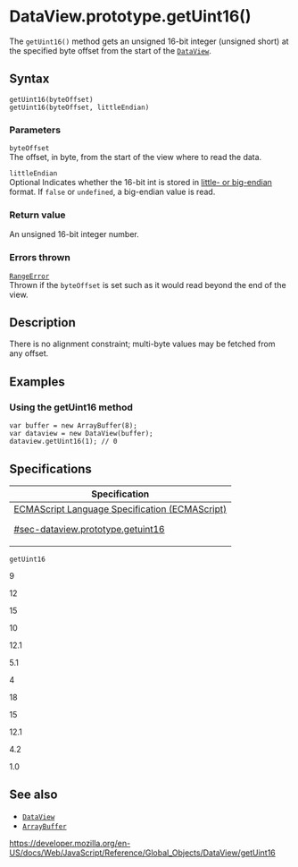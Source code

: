 # DataView.prototype.getUint16()

The `getUint16()` method gets an unsigned 16-bit integer (unsigned short) at the specified byte offset from the start of the [`DataView`](../dataview).

## Syntax

    getUint16(byteOffset)
    getUint16(byteOffset, littleEndian)

### Parameters

`byteOffset`  
The offset, in byte, from the start of the view where to read the data.

`littleEndian`  
<span class="badge inline optional">Optional</span> Indicates whether the 16-bit int is stored in [little- or big-endian](https://developer.mozilla.org/en-US/docs/Glossary/Endianness) format. If `false` or `undefined`, a big-endian value is read.

### Return value

An unsigned 16-bit integer number.

### Errors thrown

[`RangeError`](../rangeerror)  
Thrown if the `byteOffset` is set such as it would read beyond the end of the view.

## Description

There is no alignment constraint; multi-byte values may be fetched from any offset.

## Examples

### Using the getUint16 method

    var buffer = new ArrayBuffer(8);
    var dataview = new DataView(buffer);
    dataview.getUint16(1); // 0

## Specifications

<table>
<thead>
<tr class="header">
<th>Specification</th>
</tr>
</thead>
<tbody>
<tr class="odd">
<td>
<a href="https://tc39.es/ecma262/#sec-dataview.prototype.getuint16">ECMAScript Language Specification (ECMAScript) 
<br/>

<span class="small">#sec-dataview.prototype.getuint16</span>
</a>
</td>
</tr>
</tbody>
</table>

`getUint16`

9

12

15

10

12.1

5.1

4

18

15

12.1

4.2

1.0

## See also

-   [`DataView`](../dataview)
-   [`ArrayBuffer`](../arraybuffer)

<a href="https://developer.mozilla.org/en-US/docs/Web/JavaScript/Reference/Global_Objects/DataView/getUint16" class="_attribution-link">https://developer.mozilla.org/en-US/docs/Web/JavaScript/Reference/Global_Objects/DataView/getUint16</a>

